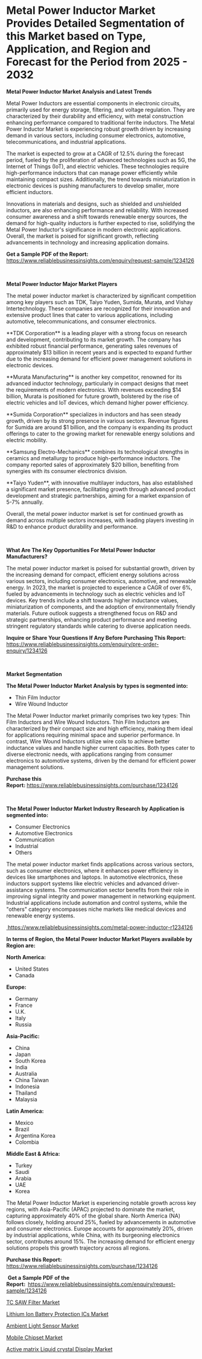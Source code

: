 <p><h1>Metal Power Inductor Market Provides Detailed Segmentation of this Market based on Type, Application, and Region and Forecast for the Period from 2025 - 2032</h1></p><p><strong>Metal Power Inductor Market Analysis and Latest Trends</strong></p>
<p><p>Metal Power Inductors are essential components in electronic circuits, primarily used for energy storage, filtering, and voltage regulation. They are characterized by their durability and efficiency, with metal construction enhancing performance compared to traditional ferrite inductors. The Metal Power Inductor Market is experiencing robust growth driven by increasing demand in various sectors, including consumer electronics, automotive, telecommunications, and industrial applications.</p><p>The market is expected to grow at a CAGR of 12.5% during the forecast period, fueled by the proliferation of advanced technologies such as 5G, the Internet of Things (IoT), and electric vehicles. These technologies require high-performance inductors that can manage power efficiently while maintaining compact sizes. Additionally, the trend towards miniaturization in electronic devices is pushing manufacturers to develop smaller, more efficient inductors.</p><p>Innovations in materials and designs, such as shielded and unshielded inductors, are also enhancing performance and reliability. With increased consumer awareness and a shift towards renewable energy sources, the demand for high-quality inductors is further expected to rise, solidifying the Metal Power Inductor's significance in modern electronic applications. Overall, the market is poised for significant growth, reflecting advancements in technology and increasing application domains.</p></p>
<p><strong>Get a Sample PDF of the Report:&nbsp;</strong> <a href="https://www.reliablebusinessinsights.com/enquiry/request-sample/1234126?utm_campaign=115&utm_medium=2&utm_source=Github&utm_content=ia&utm_term=11022025&utm_id=metal-power-inductor">https://www.reliablebusinessinsights.com/enquiry/request-sample/1234126</a></p>
<p>&nbsp;</p>
<p><strong>Metal Power Inductor Major Market Players</strong></p>
<p><p>The metal power inductor market is characterized by significant competition among key players such as TDK, Taiyo Yuden, Sumida, Murata, and Vishay Intertechnology. These companies are recognized for their innovation and extensive product lines that cater to various applications, including automotive, telecommunications, and consumer electronics.</p><p>**TDK Corporation** is a leading player with a strong focus on research and development, contributing to its market growth. The company has exhibited robust financial performance, generating sales revenues of approximately $13 billion in recent years and is expected to expand further due to the increasing demand for efficient power management solutions in electronic devices.</p><p>**Murata Manufacturing** is another key competitor, renowned for its advanced inductor technology, particularly in compact designs that meet the requirements of modern electronics. With revenues exceeding $14 billion, Murata is positioned for future growth, bolstered by the rise of electric vehicles and IoT devices, which demand higher power efficiency.</p><p>**Sumida Corporation** specializes in inductors and has seen steady growth, driven by its strong presence in various sectors. Revenue figures for Sumida are around $1 billion, and the company is expanding its product offerings to cater to the growing market for renewable energy solutions and electric mobility.</p><p>**Samsung Electro-Mechanics** combines its technological strengths in ceramics and metallurgy to produce high-performance inductors. The company reported sales of approximately $20 billion, benefiting from synergies with its consumer electronics division.</p><p>**Taiyo Yuden**, with innovative multilayer inductors, has also established a significant market presence, facilitating growth through advanced product development and strategic partnerships, aiming for a market expansion of 5-7% annually.</p><p>Overall, the metal power inductor market is set for continued growth as demand across multiple sectors increases, with leading players investing in R&D to enhance product durability and performance.</p></p>
<p>&nbsp;</p>
<p><strong>What Are The Key Opportunities For Metal Power Inductor Manufacturers?</strong></p>
<p><p>The metal power inductor market is poised for substantial growth, driven by the increasing demand for compact, efficient energy solutions across various sectors, including consumer electronics, automotive, and renewable energy. In 2023, the market is projected to experience a CAGR of over 6%, fueled by advancements in technology such as electric vehicles and IoT devices. Key trends include a shift towards higher inductance values, miniaturization of components, and the adoption of environmentally friendly materials. Future outlook suggests a strengthened focus on R&D and strategic partnerships, enhancing product performance and meeting stringent regulatory standards while catering to diverse application needs.</p></p>
<p><strong>Inquire or Share Your Questions If Any Before Purchasing This Report:</strong> <a href="https://www.reliablebusinessinsights.com/enquiry/pre-order-enquiry/1234126?utm_campaign=115&utm_medium=2&utm_source=Github&utm_content=ia&utm_term=11022025&utm_id=metal-power-inductor">https://www.reliablebusinessinsights.com/enquiry/pre-order-enquiry/1234126</a></p>
<p>&nbsp;</p>
<p><strong>Market Segmentation</strong></p>
<p><strong>The Metal Power Inductor Market Analysis by types is segmented into:</strong></p>
<p><ul><li>Thin Film Inductor</li><li>Wire Wound Inductor</li></ul></p>
<p><p>The Metal Power Inductor market primarily comprises two key types: Thin Film Inductors and Wire Wound Inductors. Thin Film Inductors are characterized by their compact size and high efficiency, making them ideal for applications requiring minimal space and superior performance. In contrast, Wire Wound Inductors utilize wire coils to achieve better inductance values and handle higher current capacities. Both types cater to diverse electronic needs, with applications ranging from consumer electronics to automotive systems, driven by the demand for efficient power management solutions.</p></p>
<p><strong>Purchase this Report:&nbsp;</strong><a href="https://www.reliablebusinessinsights.com/purchase/1234126?utm_campaign=115&utm_medium=2&utm_source=Github&utm_content=ia&utm_term=11022025&utm_id=metal-power-inductor">https://www.reliablebusinessinsights.com/purchase/1234126</a></p>
<p>&nbsp;</p>
<p><strong>The Metal Power Inductor Market Industry Research by Application is segmented into:</strong></p>
<p><ul><li>Consumer Electronics</li><li>Automotive Electronics</li><li>Communication</li><li>Industrial</li><li>Others</li></ul></p>
<p><p>The metal power inductor market finds applications across various sectors, such as consumer electronics, where it enhances power efficiency in devices like smartphones and laptops. In automotive electronics, these inductors support systems like electric vehicles and advanced driver-assistance systems. The communication sector benefits from their role in improving signal integrity and power management in networking equipment. Industrial applications include automation and control systems, while the "others" category encompasses niche markets like medical devices and renewable energy systems.</p></p>
<p><a href="https://www.reliablebusinessinsights.com/metal-power-inductor-r1234126?utm_campaign=115&utm_medium=2&utm_source=Github&utm_content=ia&utm_term=11022025&utm_id=metal-power-inductor">&nbsp;https://www.reliablebusinessinsights.com/metal-power-inductor-r1234126</a></p>
<p><strong>In terms of Region, the Metal Power Inductor Market Players available by Region are:</strong></p>
<p>
    <p> <strong> North America: </strong>
        <ul>
            <li>United States</li>
            <li>Canada</li>
        </ul>
        </p> 
    <p> <strong> Europe: </strong>
        <ul>
            <li>Germany</li>
            <li>France</li>
            <li>U.K.</li>
            <li>Italy</li>
            <li>Russia</li>
        </ul>
        </p> 
    <p> <strong> Asia-Pacific: </strong>
        <ul>
            <li>China</li>
            <li>Japan</li>
            <li>South Korea</li>
            <li>India</li>
            <li>Australia</li>
            <li>China Taiwan</li>
            <li>Indonesia</li>
            <li>Thailand</li>
            <li>Malaysia</li>
        </ul>
        </p> 
    <p> <strong> Latin America: </strong>
        <ul>
            <li>Mexico</li>
            <li>Brazil</li>
            <li>Argentina Korea</li>
            <li>Colombia</li>
        </ul>
        </p> 
    <p> <strong> Middle East & Africa: </strong>
        <ul>
            <li>Turkey</li>
            <li>Saudi</li>
            <li>Arabia</li>
            <li>UAE</li>
            <li>Korea</li>
        </ul>
    </p>
    </p>
<p><p>The Metal Power Inductor Market is experiencing notable growth across key regions, with Asia-Pacific (APAC) projected to dominate the market, capturing approximately 40% of the global share. North America (NA) follows closely, holding around 25%, fueled by advancements in automotive and consumer electronics. Europe accounts for approximately 20%, driven by industrial applications, while China, with its burgeoning electronics sector, contributes around 15%. The increasing demand for efficient energy solutions propels this growth trajectory across all regions.</p></p>
<p><strong>Purchase this Report: </strong><a href="https://www.reliablebusinessinsights.com/purchase/1234126?utm_campaign=115&utm_medium=2&utm_source=Github&utm_content=ia&utm_term=11022025&utm_id=metal-power-inductor">https://www.reliablebusinessinsights.com/purchase/1234126</a></p>
<p>&nbsp;<strong>Get a Sample PDF of the Report:&nbsp;&nbsp;</strong><a href="https://www.reliablebusinessinsights.com/enquiry/request-sample/1234126?utm_campaign=115&utm_medium=2&utm_source=Github&utm_content=ia&utm_term=11022025&utm_id=metal-power-inductor">https://www.reliablebusinessinsights.com/enquiry/request-sample/1234126</a></p>
<p><strong></strong></p>
<p><p><a href="https://github.com/lynlynyusay/Market-Research-Report-List-1/blob/main/tc-saw-filter-market.md?utm_campaign=115&utm_medium=2&utm_source=Github&utm_content=ia&utm_term=11022025&utm_id=metal-power-inductor">TC SAW Filter Market</a></p><p><a href="https://github.com/spoorsusama/Market-Research-Report-List-1/blob/main/lithium-ion-battery-protection-ics-market.md?utm_campaign=115&utm_medium=2&utm_source=Github&utm_content=ia&utm_term=11022025&utm_id=metal-power-inductor">Lithium Ion Battery Protection ICs Market</a></p><p><a href="https://github.com/calfiltinor/Market-Research-Report-List-1/blob/main/ambient-light-sensor-market.md?utm_campaign=115&utm_medium=2&utm_source=Github&utm_content=ia&utm_term=11022025&utm_id=metal-power-inductor">Ambient Light Sensor Market</a></p><p><a href="https://github.com/azorrotutus/Market-Research-Report-List-1/blob/main/mobile-chipset-market.md?utm_campaign=115&utm_medium=2&utm_source=Github&utm_content=ia&utm_term=11022025&utm_id=metal-power-inductor">Mobile Chipset Market</a></p><p><a href="https://github.com/tandiapannas/Market-Research-Report-List-1/blob/main/active-matrix-liquid-crystal-display-market.md?utm_campaign=115&utm_medium=2&utm_source=Github&utm_content=ia&utm_term=11022025&utm_id=metal-power-inductor">Active matrix Liquid crystal Display Market</a></p></p>